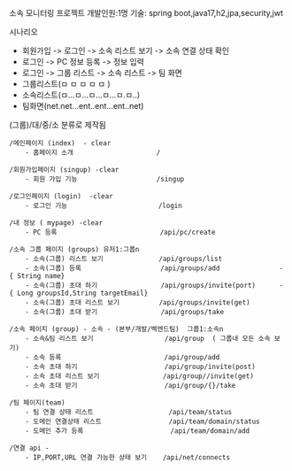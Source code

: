 소속 모니터링 프로젝트
개발인원:1명
기술: spring boot,java17,h2,jpa,security,jwt

시나리오

* 회원가입 -> 로그인 -> 소속 리스트 보기 -> 소속 연결 상태 확인
* 로그인 -> PC 정보 등록 -> 정보 입력
* 로그인 -> 그룹 리스트 -> 소속 리스트 -> 팀 화면
* 그룹리스트(ㅁ ㅁ ㅁ ㅁ ㅁ )
* 소속리스트(ㅁ...ㅁ...ㅁ...ㅁ...ㅁ.ㅁ..)
* 팀화면(net.net...ent..ent...ent..net)

(그룹)/대/중/소 분류로 제작됨

```
/메인페이지 (index)  - clear
    - 홈페이지 소개                     /
    
/회원가입페이지 (singup) -clear
    - 회원 가입 기능                    /singup
    
/로그인페이지 (login)  -clear
    - 로그인 기능                       /login
    
/내 정보 ( mypage) -clear
    - PC 등록                          /api/pc/create
    
/소속 그룹 페이지 (groups) 유저1:그룹n
    - 소속(그룹) 리스트 보기              /api/groups/list
    - 소속(그룹) 등록                    /api/groups/add               - { String name} 
    - 소속(그룹) 초대 하기                /api/groups/invite(port)      - { Long groupsId,String targetEmail}
    - 소속(그룹) 초대 리스트 보기          /api/groups/invite(get) 
    - 소속(그룹) 초대 받기                /api/groups/take

/소속 페이지 (group) - 소속 - (본부/개발/벡엔드팀)  그룹1:소속n
    - 소속&팀 리스트 보기                  /api/group  ( 그룹내 모든 소속 보기)
    - 소속 등록                          /api/group/add
    - 소속 초대 하기                      /api/group/invite(post)
    - 소속 초대 리스트 보기                /api/group//invite(get)
    - 소속 초대 받기                      /api/group/{}/take

/팀 페이지(team) 
    - 팀 연결 상태 리스트                   /api/team/status
    - 도메인 연결상태 리스트                 /api/team/domain/status
    - 도메인 추가 등록                      /api/team/domain/add

/연결 api - 
    - IP,PORT,URL 연결 가능한 상태 보기    /api/net/connects
    
```